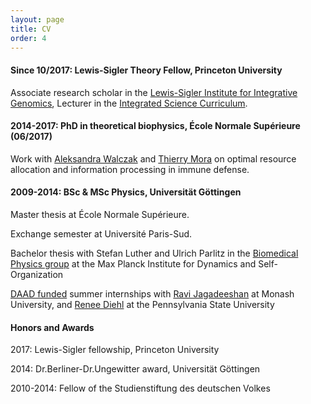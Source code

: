 ```yaml
---
layout: page
title: CV
order: 4
---
```


#### Since 10/2017: Lewis-Sigler Theory Fellow, Princeton University

Associate research scholar in the [Lewis-Sigler Institute for Integrative Genomics](https://lsi.princeton.edu/), Lecturer in the [Integrated Science Curriculum](https://lsi.princeton.edu/integratedscience).

#### 2014-2017: PhD in theoretical biophysics, École Normale Supérieure (06/2017)

Work with [Aleksandra Walczak](http://www.phys.ens.fr/~awalczak/) and [Thierry Mora](http://www.phys.ens.fr/~tmora/) on optimal resource allocation and information processing in immune defense.

#### 2009-2014: BSc & MSc Physics, Universität Göttingen

Master thesis at École Normale Supérieure.

Exchange semester at Université Paris-Sud.

Bachelor thesis with Stefan Luther and Ulrich Parlitz in the [Biomedical Physics group](http://bmp.ds.mpg.de/) at the Max Planck Institute for Dynamics and Self-Organization 

[DAAD funded](https://www.daad.de/rise/en/rise-worldwide/) summer internships with [Ravi Jagadeeshan](http://users.monash.edu.au/~rprakash/) at Monash University, and [Renee Diehl](http://www.phys.psu.edu/people/rdd2) at the Pennsylvania State University 

#### Honors and Awards

2017: Lewis-Sigler fellowship, Princeton University

2014: Dr.Berliner-Dr.Ungewitter award, Universität Göttingen

2010-2014: Fellow of the Studienstiftung des deutschen Volkes

